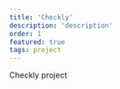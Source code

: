 ```yaml
---
title: 'Checkly'
description: 'description'
order: 1
featured: true
tags: project
---
```


Checkly project

